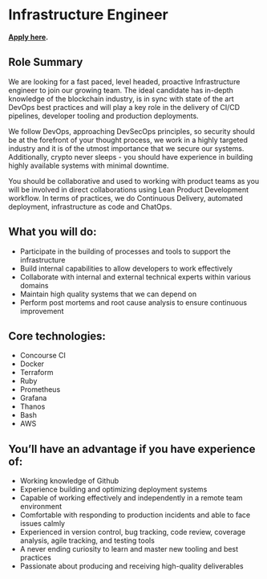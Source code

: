 # Infrastructure Engineer

**[Apply here](https://boards.greenhouse.io/bosonprotocol/jobs/4305205003).**

## Role Summary

We are looking for a fast paced, level headed, proactive Infrastructure engineer to join our growing team. The ideal candidate has in-depth knowledge of the blockchain industry, is in sync with state of the art DevOps best practices and will play a key role in the delivery of CI/CD pipelines, developer tooling and production deployments. 

We follow DevOps, approaching DevSecOps principles, so security should be at the forefront of your thought process, we work in a highly targeted industry and it is of the utmost importance that we secure our systems. Additionally, crypto never sleeps - you should have experience in building highly available systems with minimal downtime.

You should be collaborative and used to working with product teams as you will be involved in direct collaborations using Lean Product Development workflow. In terms of practices, we do Continuous Delivery, automated deployment, infrastructure as code and ChatOps.

## What you will do:

- Participate in the building of processes and tools to support the infrastructure
- Build internal capabilities to allow developers to work effectively
- Collaborate with internal and external technical experts within various domains
- Maintain high quality systems that we can depend on
- Perform post mortems and root cause analysis to ensure continuous improvement


## Core technologies:

- Concourse CI
- Docker
- Terraform
- Ruby
- Prometheus
- Grafana
- Thanos
- Bash
- AWS

## You’ll have an advantage if you have experience of:

- Working knowledge of Github 
- Experience building and optimizing deployment systems
- Capable of working effectively and independently in a remote team environment
- Comfortable with responding to production incidents and able to face issues calmly
- Experienced in version control, bug tracking, code review, coverage analysis, agile tracking, and testing tools
- A never ending curiosity to learn and master new tooling and best practices
- Passionate about producing and receiving high-quality deliverables

